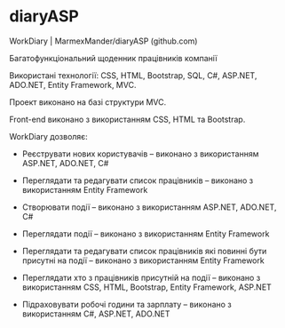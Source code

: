 # diaryASP
WorkDiary | MarmexMander/diaryASP (github.com) 

Багатофункціональний щоденник працівників компанії 

Використані технології: CSS, HTML, Bootstrap, SQL, C#, ASP.NET, ADO.NET, Entity Framework, MVC. 

Проект виконано на базі структури MVC. 

Front-end виконано з використанням CSS, HTML та Bootstrap. 

WorkDiary дозволяє: 

- Реєструвати нових користувачів – виконано з використанням ASP.NET, ADO.NET, C# 

- Переглядати та редагувати список працівників – виконано з використанням Entity Framework 

- Створювати події – виконано з використанням ASP.NET, ADO.NET, C# 

- Переглядати події – виконано з використанням Entity Framework 

- Переглядати та редагувати список працівників які повинні бути присутні на події – виконано з використанням Entity Framework 

- Переглядати хто з працівників присутній на події – виконано з використанням CSS, HTML, Bootstrap, Entity Framework, ASP.NET 

- Підраховувати робочі години та зарплату – виконано з використанням C#, ASP.NET, ADO.NET 

 
